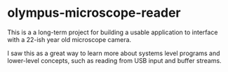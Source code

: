 # olympus-microscope-reader
This is a a long-term project for building a usable application to interface with a 22-ish year old microscope camera.

I saw this as a great way to learn more about systems level programs and lower-level concepts, such as reading from USB input 
and buffer streams. 
